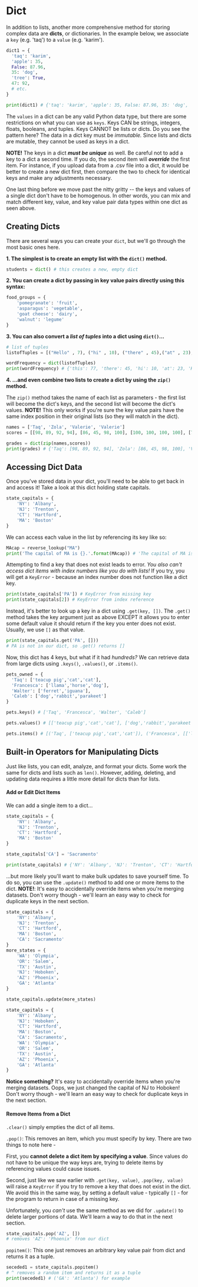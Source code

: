 <!---
{"next":"Topics/loops.md","title":"Dicts"}
-->

# Dict 

In addition to lists, another more comprehensive method for storing complex data are **dicts**, or dictionaries. In the example below, we associate a `key` (e.g. 'taq')  to a `value` (e.g. 'karim').

```python
dict1 = {
  'taq': 'karim',
  'apple': 35,
  False: 87.96,
  35: 'dog',
  'tree': True,
  47: 92,
  # etc.
}

print(dict1) # {'taq': 'karim', 'apple': 35, False: 87.96, 35: 'dog', 'tree': True, 47: 92}
```

The `values` in a dict can be any valid Python data type, but there are some restrictions on what you can use as `keys`. Keys CAN be strings, integers, floats, booleans, and tuples. Keys CANNOT be lists or dicts. Do you see the pattern here? The data in a dict key must be *immutable.* Since lists and dicts are mutable, they cannot be used as keys in a dict.

**NOTE!** The keys in a dict _**must be unique**_ as well. Be careful not to add a key to a dict a second time. If you do, the second item will _**override**_ the first item. For instance, if you upload data from a .csv file into a dict, it would be better to create a new dict first, then compare the two to check for identical keys and make any adjustments necessary.

One last thing before we move past the nitty gritty -- the keys and values of a single dict don't have to be homogenous. In other words, you can mix and match different key, value, and key value pair data types within one dict as seen above.

## Creating Dicts

There are several ways you can create your `dict`, but we'll go through the most basic ones here.

**1. The simplest is to create an empty list with the `dict()` method.**

```python
students = dict() # this creates a new, empty dict
```

**2. You can create a dict by passing in key value pairs directly using this syntax:**

```python
food_groups = {
	'pomegranate': 'fruit',
	'asparagus': 'vegetable',
	'goat cheese': 'dairy',
	'walnut': 'legume'
}
```

**3. You can also convert a *list of tuples* into a dict using `dict()`...**

```python
# list of tuples   
listofTuples = [("Hello" , 7), ("hi" , 10), ("there" , 45),("at" , 23),("this" , 77)]

wordFrequency = dict(listofTuples)
print(wordFrequency) # {'this': 77, 'there': 45, 'hi': 10, 'at': 23, 'Hello': 7}
```

**4. ...and even combine two lists to create a dict by using the `zip()` method.**

The `zip()` method takes the name of each list as parameters - the first list will become the dict's keys, and the second list will become the dict's values. **NOTE!** This only works if you're sure the key value pairs have the same index position in their original lists (so they will match in the dict).

```python
names = ['Taq', 'Zola', 'Valerie', 'Valerie']
scores = [[98, 89, 92, 94], [86, 45, 98, 100], [100, 100, 100, 100], [76, 79, 80, 82]]

grades = dict(zip(names,scores))
print(grades) # {'Taq': [98, 89, 92, 94], 'Zola': [86, 45, 98, 100], 'Valerie': [76, 79, 80, 82]}
```

## Accessing Dict Data

Once you've stored data in your dict, you'll need to be able to get back in and access it! Take a look at this dict holding state capitals.

```python
state_capitals = {
	'NY': 'Albany',
	'NJ': 'Trenton',
	'CT': 'Hartford',
	'MA': 'Boston'
}
```

We can access each value in the list by referencing its key like so:

```python
MAcap = reverse_lookup("MA")
print('The capital of MA is {}.'.format(MAcap)) # 'The capital of MA is Boston.'
```

Attempting to find a key that does not exist leads to error. *You also can't access dict items with index numbers like you do with lists!* If you try, you will get a `KeyError` - because an index number does not function like a dict key.

```python
print(state_capitals['PA']) # KeyError from missing key
print(state_capitals[2]) # KeyError from index reference
```

Instead, it's better to look up a key in a dict using `.get(key, [])`. The `.get()` method takes the key argument just as above EXCEPT it allows you to enter some default value it should return if the key you enter does not exist. Usually, we use `[]` as that value.

```python
print(state_capitals.get('PA', []))
# PA is not in our dict, so .get() returns []
```

Now, this dict has 4 keys, but what if it had *hundreds?* We can  retrieve data from large dicts using `.keys()`, `.values()`, or `.items()`.

```python
pets_owned = {
  'Taq': ['teacup pig','cat','cat'],
  'Francesca': ['llama','horse','dog'],
  'Walter': ['ferret','iguana'],
  'Caleb': ['dog','rabbit','parakeet']
}

pets.keys() # ['Taq', 'Francesca', 'Walter', 'Caleb']

pets.values() # [['teacup pig','cat','cat'], ['dog','rabbit','parakeet'], etc ]

pets.items() # [('Taq', ['teacup pig','cat','cat']), ('Francesca', [['llama','horse','dog']), etc]
```

## Built-in Operators for Manipulating Dicts

Just like lists, you can edit, analyze, and format your dicts. Some work the same for dicts and lists such as `len()`. However, adding, deleting, and updating data requires a little more detail for dicts than for lists.

#### Add or Edit Dict Items

We can add a single item to a dict...

```python
state_capitals = {
	'NY': 'Albany',
	'NJ': 'Trenton',
	'CT': 'Hartford',
	'MA': 'Boston'
}

state_capitals['CA'] = 'Sacramento'

print(state_capitals) # {'NY': 'Albany', 'NJ': 'Trenton', 'CT': 'Hartford', 'MA': 'Boston', 'CA': 'Sacramento'}
```

...but more likely you'll want to make bulk updates to save yourself time. To do so, you can use the `.update()` method to add one or more items to the dict. **NOTE!**: It's easy to accidentally override items when you're merging datasets. Don't worry though - we'll learn an easy way to check for duplicate keys in the next section.

```python
state_capitals = {
	'NY': 'Albany',
	'NJ': 'Trenton',
	'CT': 'Hartford',
	'MA': 'Boston',
	'CA': 'Sacramento'
}
more_states = {
	'WA': 'Olympia',
	'OR': 'Salem',
	'TX': 'Austin',
	'NJ': 'Hoboken',
	'AZ': 'Phoenix',
	'GA': 'Atlanta'
}

state_capitals.update(more_states)

state_capitals = {
	'NY': 'Albany',
	'NJ': 'Hoboken',
	'CT': 'Hartford',
	'MA': 'Boston',
	'CA': 'Sacramento',
	'WA': 'Olympia',
	'OR': 'Salem',
	'TX': 'Austin',
	'AZ': 'Phoenix',
	'GA': 'Atlanta'
}
```
**Notice something?** It's easy to accidentally override items when you're merging datasets. Oops, we just changed the capital of NJ to Hoboken! Don't worry though - we'll learn an easy way to check for duplicate keys in the next section.

#### Remove Items from a Dict

`.clear()` simply empties the dict of all items.

`.pop()`:
This removes an item, which you must specify by key. There are two things to note here -

First, you **cannot delete a dict item by specifying a value**. Since values do not have to be unique the way keys are, trying to delete items by referencing values could cause issues.

Second, just like we saw earlier with `.get(key, value)`, `.pop(key, value)` will raise a `KeyError` if you try to remove a key that does not exist in the dict. We avoid this in the same way, by setting a default value - typically `[]` - for the program to return in case of a missing key.

Unfortunately, you *can't* use the same method as we did for `.update()` to delete larger portions of data. We'll learn a way to do that in the next section.

```python
state_capitals.pop('AZ', [])
# removes 'AZ': 'Phoenix' from our dict
```

`popitem()`:
This one just removes an arbitrary key value pair from dict and returns it as a tuple. 

```python
seceded1 = state_capitals.popitem()
# ^ removes a random item and returns it as a tuple
print(seceded1) # ('GA': 'Atlanta') for example
```
